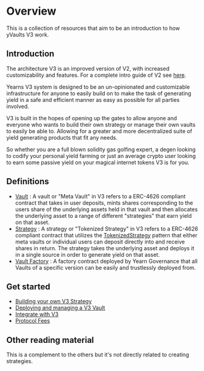 # Overview

This is a collection of resources that aim to be an introduction to how yVaults V3 work.

## Introduction

The architecture V3 is an improved version of V2, with increased customizability and features. For a complete intro guide of V2 see [here](https://docs.yearn.finance/developers/v2/additional-resources).

Yearns V3 system is designed to be an un-opinionated and customizable infrastructure for anyone to easily build on to make the task of generating yield in a safe and efficient manner as easy as possible for all parties involved. 


V3 is built in the hopes of opening up the gates to allow anyone and everyone who wants to build their own strategy or manage their own vaults to easily be able to. Allowing for a greater and more decentralized suite of yield generating products that fit any needs. 

So whether you are a full blown solidity gas golfing expert, a degen looking to codify your personal yield farming or just an average crypto user looking to earn some passive yield on your magical internet tokens V3 is for you.

## Definitions
- [Vault](https://github.com/yearn/yearn-vaults-v3/blob/master/contracts/VaultV3.vy) : A vault or "Meta Vault" in V3 refers to a ERC-4626 compliant contract that takes in user deposits, mints shares corresponding to the users share of the underlying assets held in that vault and then allocates the underlying asset to a range of different "strategies" that earn yield on that asset. 
- [Strategy](https://github.com/yearn/tokenized-strategy) : A strategy or "Tokenized Strategy" in V3 refers to a ERC-4626 compliant contract that utilizes the [TokenizedStrategy](https://github.com/yearn/tokenized-strategy/blob/master/src/TokenizedStrategy.sol#L14-L26) pattern that either meta vaults or individual users can deposit directly into and receive shares in return. The strategy takes the underlying asset and deploys it in a single source in order to generate yield on that asset.
- [Vault Factory](https://github.com/yearn/yearn-vaults-v3/blob/master/contracts/VaultFactory.vy) : A factory contract deployed by Yearn Governance that all Vaults of a specific version can be easily and trustlessly deployed from.


## Get started

- [Building your own V3 Strategy](link)
- [Deploying and managing a V3 Vault](link)
- [Integrate with V3](link)
- [Protocol Fees](LINK)

## Other reading material

This is a complement to the others but it's not directly related to creating strategies.
